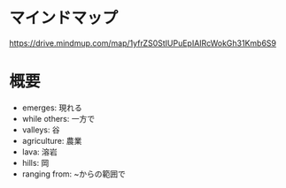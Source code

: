 # マインドマップ
https://drive.mindmup.com/map/1yfrZS0StIUPuEpIAIRcWokGh31Kmb6S9

# 概要

- emerges: 現れる
- while others: 一方で
- valleys: 谷
- agriculture: 農業
- lava: 溶岩
- hills: 岡
- ranging from: ~からの範囲で

